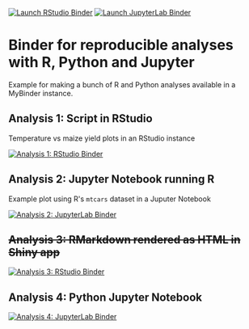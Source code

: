 <!-- badges: start -->
[![Launch RStudio Binder](https://img.shields.io/badge/launch-RStudio-579ACA.svg?style=for-the-badge)](https://mybinder.org/v2/gh/kaedonkers/holepunch_example_small/main?urlpath=rstudio) 
[![Launch JupyterLab Binder](https://img.shields.io/badge/launch-JupyterLab-F5A252.svg?style=for-the-badge)](https://mybinder.org/v2/gh/kaedonkers/holepunch_example_small/main?urlpath=lab)
<!-- badges: end -->

# Binder for reproducible analyses with R, Python and Jupyter
Example for making a bunch of R and Python analyses available in a MyBinder instance.

## Analysis 1: Script in RStudio

Temperature vs maize yield plots in an RStudio instance

[![Analysis 1: RStudio Binder](https://img.shields.io/badge/1-Rstudio-579ACA.svg?style=for-the-badge)](https://mybinder.org/v2/gh/kaedonkers/holepunch_example_small/main?urlpath=rstudio&filepath=analysis/simple_plot.R)


## Analysis 2: Jupyter Notebook running R

Example plot using R's `mtcars` dataset in a Juputer Notebook

[![Analysis 2: JupyterLab Binder](https://img.shields.io/badge/2-JupyterLab-F5A252.svg?style=for-the-badge)](https://mybinder.org/v2/gh/kaedonkers/holepunch_example_small/main?urlpath=tree/analysis/mtcars_plot.ipynb)


## ~~Analysis 3: RMarkdown rendered as HTML in Shiny app~~

[![Analysis 3: RStudio Binder](https://img.shields.io/badge/3-RStudio-579ACA.svg?style=for-the-badge)](https://mybinder.org/v2/gh/kaedonkers/holepunch_example_small/main?urlpath=shiny/shiny)


## Analysis 4: Python Jupyter Notebook

[![Analysis 4: JupyterLab Binder](https://img.shields.io/badge/4-JupyterLab-F5A252.svg?style=for-the-badge)](https://mybinder.org/v2/gh/kaedonkers/holepunch_example_small/main?filepath=iris_add_season_year_preceeding.ipynb)